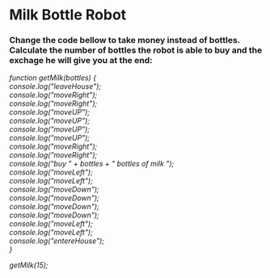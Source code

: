 # Milk Bottle Robot

### Change the code bellow to take money instead of bottles. Calculate the number of bottles the robot is able to buy and the exchage he will give you at the end:

*function getMilk(bottles) { <br/>
    console.log("leaveHouse"); <br/>
    console.log("moveRight"); <br/>
    console.log("moveRight"); <br/>
    console.log("moveUP"); <br/>
    console.log("moveUP"); <br/>
    console.log("moveUP"); <br/>
    console.log("moveUP"); <br/>
    console.log("moveRight"); <br/>
    console.log("moveRight"); <br/>
    console.log("buy " + bottles + " bottles of milk "); <br/>
    console.log("moveLeft"); <br/> 
    console.log("moveLeft"); <br/>
    console.log("moveDown"); <br/>
    console.log("moveDown"); <br/>
    console.log("moveDown"); <br/>
    console.log("moveDown"); <br/>
    console.log("moveLeft"); <br/>
    console.log("moveLeft"); <br/>
    console.log("entereHouse"); <br/>
}*

*getMilk(15);*
